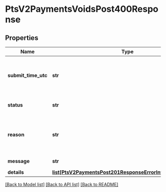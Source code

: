 # PtsV2PaymentsVoidsPost400Response

## Properties
Name | Type | Description | Notes
------------ | ------------- | ------------- | -------------
**submit_time_utc** | **str** | Time of request in UTC. &#x60;Format: YYYY-MM-DDThh:mm:ssZ&#x60;  Example 2016-08-11T22:47:57Z equals August 11, 2016, at 22:47:57 (10:47:57 p.m.). The T separates the date and the time. The Z indicates UTC.  | [optional] 
**status** | **str** | The status of the submitted transaction.  Possible values:  - INVALID_REQUEST  | [optional] 
**reason** | **str** | The reason of the status.  Possible values:  - MISSING_FIELD  - INVALID_DATA  - DUPLICATE_REQUEST  - INVALID_MERCHANT_CONFIGURATION  - NOT_VOIDABLE  | [optional] 
**message** | **str** | The detail message related to the status and reason listed above. | [optional] 
**details** | [**list[PtsV2PaymentsPost201ResponseErrorInformationDetails]**](PtsV2PaymentsPost201ResponseErrorInformationDetails.md) |  | [optional] 

[[Back to Model list]](../README.md#documentation-for-models) [[Back to API list]](../README.md#documentation-for-api-endpoints) [[Back to README]](../README.md)


